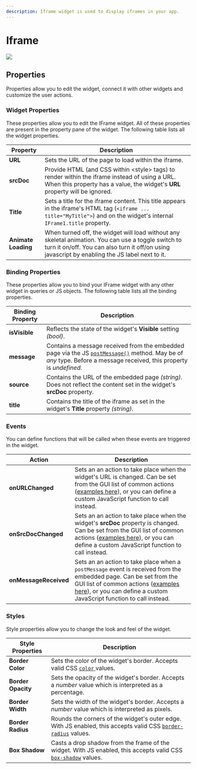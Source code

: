 ```yaml
---
description: Iframe widget is used to display iframes in your app.
---
```


# Iframe

![](<../../.gitbook/assets/cleanshot-2021-07-04-at-23.03.52 (1).gif>)

## Properties

Properties allow you to edit the widget, connect it with other widgets and customize the user actions.

### Widget Properties

These properties allow you to edit the IFrame widget. All of these properties are present in the property pane of the widget. The following table lists all the widget properties.

| Property            | Description                                                                                                                                                                                            |
| ------------------- | ------------------------------------------------------------------------------------------------------------------------------------------------------------------------------------------------------ |
| **URL**             | Sets the URL of the page to load within the iframe.                                                                                                                                                    |
| **srcDoc**          | Provide HTML (and CSS within \<style> tags) to render within the iframe instead of using a URL. When this property has a value, the widget's **URL** property will be ignored.                         |
| **Title**           | Sets a title for the iframe content. This title appears in the iframe's HTML tag (`<iframe ... title="MyTitle">`) and on the widget's internal `IFrame1.title` property.                               |
| **Animate Loading** | When turned off, the widget will load without any skeletal animation. You can use a toggle switch to turn it on/off. You can also turn it off/on using javascript by enabling the JS label next to it. |

### Binding Properties

These properties allow you to bind your IFrame widget with any other widget in queries or JS objects. The following table lists all the binding properties.

| Binding Property | Description                                                                                                                                                                                                                                 |
| ---------------- | ------------------------------------------------------------------------------------------------------------------------------------------------------------------------------------------------------------------------------------------- |
| **isVisible**    | Reflects the state of the widget's **Visible** setting _(bool)_.                                                                                                                                                                            |
| **message**      | Contains a message received from the embedded page via the JS [`postMessage()`](https://developer.mozilla.org/en-US/docs/Web/API/Window/postMessage) method. May be of _any_ type. Before a message received, this property is _undefined_. |
| **source**       | Contains the URL of the embedded page _(string)._ Does not reflect the content set in the widget's **srcDoc** property.                                                                                                                     |
| **title**        | Contains the title of the iframe as set in the widget's **Title** property _(string)._                                                                                                                                                      |

### Events

You can define functions that will be called when these events are triggered in the widget.

| Action                | Description                                                                                                                                                                                                                                                             |
| --------------------- | ----------------------------------------------------------------------------------------------------------------------------------------------------------------------------------------------------------------------------------------------------------------------- |
| **onURLChanged**      | Sets an an action to take place when the widget's URL is changed. Can be set from the GUI list of common actions ([examples here](../appsmith-framework/widget-actions/)), or you can define a custom JavaScript function to call instead.                              |
| **onSrcDocChanged**   | Sets an an action to take place when the widget's **srcDoc** property is changed. Can be set from the GUI list of common actions ([examples here](../appsmith-framework/widget-actions/)), or you can define a custom JavaScript function to call instead.              |
| **onMessageReceived** | Sets an an action to take place when a `postMessage` event is received from the embedded page. Can be set from the GUI list of common actions ([examples here](../appsmith-framework/widget-actions/)), or you can define a custom JavaScript function to call instead. |

### Styles

Style properties allow you to change the look and feel of the widget.

| Style Properties   | Description                                                                                                                                                                      |
| ------------------ | -------------------------------------------------------------------------------------------------------------------------------------------------------------------------------- |
| **Border Color**   | Sets the color of the widget's border. Accepts valid CSS [`color` ](https://developer.mozilla.org/en-US/docs/Web/CSS/color)values.                                               |
| **Border Opacity** | Sets the opacity of the widget's border. Accepts a _number_ value which is interpreted as a percentage.                                                                          |
| **Border Width**   | Sets the width of the widget's border. Accepts a _number_ value which is interpreted as pixels.                                                                                  |
| **Border Radius**  | Rounds the corners of the widget's outer edge. With JS enabled, this accepts valid CSS [`border-radius`](https://developer.mozilla.org/en-US/docs/Web/CSS/border-radius) values. |
| **Box Shadow**     | Casts a drop shadow from the frame of the widget. With JS enabled, this accepts valid CSS [`box-shadow`](https://developer.mozilla.org/en-US/docs/Web/CSS/box-shadow) values.    |
